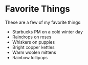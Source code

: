 # Favorite Things

These are a few of my favorite things:

- Starbucks PM on a cold winter day
- Raindrops on roses
- Whiskers on puppies
- Bright copper kettles
- Warm woolen mittens
- Rainbow lollipops
